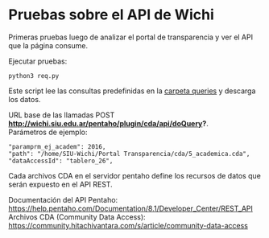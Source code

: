 # Pruebas sobre el API de Wichi 

Primeras pruebas luego de analizar el portal de transparencia y ver el API que la página consume.  

Ejecutar pruebas:

```
python3 req.py
```

Este script lee las consultas predefinidas en la [carpeta queries](querires/) y descarga los datos.  

URL base de las llamadas POST **http://wichi.siu.edu.ar/pentaho/plugin/cda/api/doQuery?**.  
Parámetros de ejemplo:
```
"paramprm_ej_academ": 2016,
"path": "/home/SIU-Wichi/Portal Transparencia/cda/5_academica.cda",
"dataAccessId": "tablero_26",
```

Cada archivos CDA en el servidor pentaho define los recursos de datos que serán expuesto en el API REST.  

Documentación del API Pentaho: https://help.pentaho.com/Documentation/8.1/Developer_Center/REST_API  
Archivos CDA (Community Data Access): https://community.hitachivantara.com/s/article/community-data-access  

